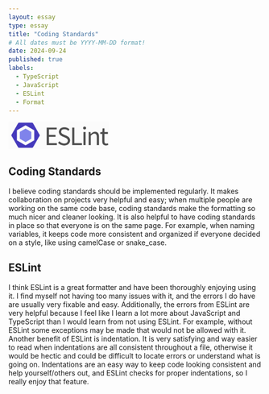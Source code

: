 ```yaml
---
layout: essay
type: essay
title: "Coding Standards"
# All dates must be YYYY-MM-DD format!
date: 2024-09-24
published: true
labels:
  - TypeScript
  - JavaScript
  - ESLint
  - Format
---
```


<img width="200px" src="../img/essays/eslintLogo.png">

<!--
I, on the other hand, think that if you can only implement one software engineering technique to improve quality, it should be coding standards. Indeed, I believe some coding standards can actually help you learn a programming language. Do you agree?

After your first week of using ESLint with VSCode, what are your impressions? Are you finding that getting rid of all the ESLint errors is painful, or useful, or both, or something else entirely?

Write an interesting, informative essay on coding standards that addresses some or all of the above questions, or goes in a different direction entirely regarding coding standards. Make sure it provides your personal perspective and useful insights.
-->


## Coding Standards

I believe coding standards should be implemented regularly. It makes collaboration on projects very helpful and easy; when multiple people are working on the same code base, coding standards make the formatting so much nicer and cleaner looking. It is also helpful to have coding standards in place so that everyone is on the same page. For example, when naming variables, it keeps code more consistent and organized if everyone decided on a style, like using camelCase or snake_case. 


## ESLint

I think ESLint is a great formatter and have been thoroughly enjoying using it. I find myself not having too many issues with it, and the errors I do have are usually very fixable and easy. Additionally, the errors from ESLint are very helpful because I feel like I learn a lot more about JavaScript and TypeScript than I would learn from not using ESLint. For example, without ESLint some exceptions may be made that would not be allowed with it. Another benefit of ESLint is indentation. It is very satisfying and way easier to read when indentations are all consistent throughout a file, otherwise it would be hectic and could be difficult to locate errors or understand what is going on. Indentations are an easy way to keep code looking consistent and help yourself/others out, and ESLint checks for proper indentations, so I really enjoy that feature.


